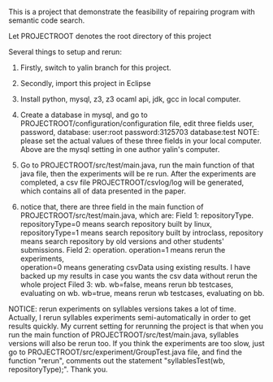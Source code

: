 This is a project that demonstrate the feasibility of repairing program with semantic code search.

Let PROJECTROOT denotes the root directory of this project

Several things to setup and rerun:
1. Firstly, switch to yalin branch for this project.
2. Secondly, import this project in Eclipse
3. Install python, mysql, z3, z3 ocaml api, jdk, gcc in local computer.
4. Create a database in mysql, and go to PROJECTROOT/configuration/configuration file, edit three fields user, password, database:
	user:root
	password:3125703
	database:test
	NOTE: please set the actual values of these three fields in your local computer. Above are the mysql setting in one author yalin's computer.
5. Go to PROJECTROOT/src/test/main.java, run the main function of that java file, then the experiments will be re run.
 After the experiments are completed, a csv file  PROJECTROOT/csvlog/log will be generated, which contains all of data presented in the paper.
 
6. notice that, there are three field in the main function of PROJECTROOT/src/test/main.java, which are:
	Field 1: repositoryType. repositoryType=0 means search repository built by linux, 
		repositoryType=1 means search repository built by introclass, 
		repository means search repository by old versions and other students' submissions.
	Field 2: operation. operation=1 means rerun the experiments, \
		operation=0 means generating csvData using existing results. 
		I have backed up my results in case you wants the csv data without rerun the whole project
	Filed 3: wb. wb=false, means rerun bb testcases, evaluating on wb.
		wb=true, means rerun wb testcases, evaluating on bb.
		
NOTICE: rerun experiments on syllables versions takes a lot of time.
		Actually, I rerun syllables experiments semi-automatically in order to get results quickly. 
		My current setting for rerunning the project is that when you run the main function of PROJECTROOT/src/test/main.java,
		syllables versions will also be rerun too. If you think the experiments are too slow, just go to PROJECTROOT/src/experiment/GroupTest.java file,
		and find the function "rerun", comments out the statement "syllablesTest(wb, repositoryType);". 
Thank you.